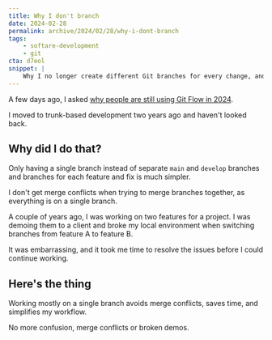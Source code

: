```yaml
---
title: Why I don't branch
date: 2024-02-28
permalink: archive/2024/02/28/why-i-dont-branch
tags:
    - softare-development
    - git
cta: d7eol
snippet: |
    Why I no longer create different Git branches for every change, and why I switched to trunk-based development.
---
```


A few days ago, I asked [why people are still using Git Flow in 2024][previous].

I moved to trunk-based development two years ago and haven't looked back.

## Why did I do that?

Only having a single branch instead of separate `main` and `develop` branches and branches for each feature and fix is much simpler.

I don't get merge conflicts when trying to merge branches together, as everything is on a single branch.

A couple of years ago, I was working on two features for a project. I was demoing them to a client and broke my local environment when switching branches from feature A to feature B.

It was embarrassing, and it took me time to resolve the issues before I could continue working.

## Here's the thing

Working mostly on a single branch avoids merge conflicts, saves time, and simplifies my workflow.

No more confusion, merge conflicts or broken demos.

[previous]: {{site.url}}/archive/2024/02/25/why-do-people-still-use-git-flow
